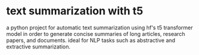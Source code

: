 # text summarization with t5
a python project for automatic text summarization using hf's t5 transformer model in order to generate concise summaries of long articles, research papers, and documents. ideal for NLP tasks such as abstractive and extractive summarization.

